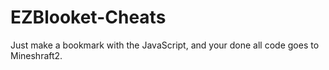 # EZBlooket-Cheats
Just make a bookmark with the JavaScript, and your done
all code goes to Mineshraft2.
